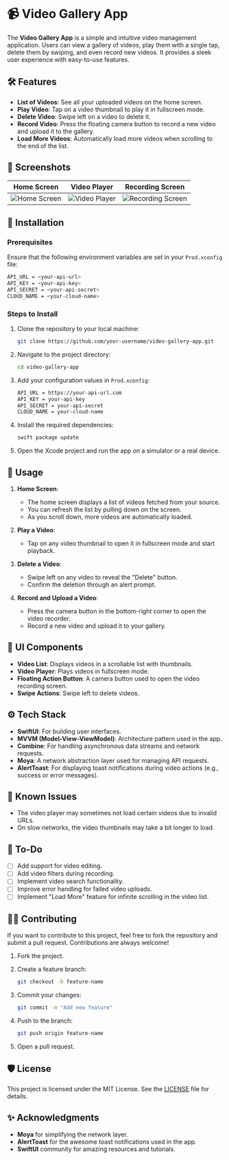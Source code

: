 # 📹 Video Gallery App

The **Video Gallery App** is a simple and intuitive video management application. Users can view a gallery of videos, play them with a single tap, delete them by swiping, and even record new videos. It provides a sleek user experience with easy-to-use features.

## 🛠 Features

- **List of Videos**: See all your uploaded videos on the home screen.
- **Play Video**: Tap on a video thumbnail to play it in fullscreen mode.
- **Delete Video**: Swipe left on a video to delete it.
- **Record Video**: Press the floating camera button to record a new video and upload it to the gallery.
- **Load More Videos**: Automatically load more videos when scrolling to the end of the list.

## 📱 Screenshots

| Home Screen                         | Video Player                     | Recording Screen                 |
|-------------------------------------|----------------------------------|----------------------------------|
| ![Home Screen](path/to/home_screenshot.png)     | ![Video Player](path/to/video_player_screenshot.png) | ![Recording Screen](path/to/recording_screenshot.png) |

## 🔧 Installation

### Prerequisites

Ensure that the following environment variables are set in your `Prod.xconfig` file:

```bash
API_URL = <your-api-url>
API_KEY = <your-api-key>
API_SECRET = <your-api-secret>
CLOUD_NAME = <your-cloud-name>
```


### Steps to Install

1. Clone the repository to your local machine:
    ```bash
    git clone https://github.com/your-username/video-gallery-app.git
    ```

2. Navigate to the project directory:
    ```bash
    cd video-gallery-app
    ```

3. Add your configuration values in `Prod.xconfig`:
    ```bash
    API_URL = https://your-api-url.com
    API_KEY = your-api-key
    API_SECRET = your-api-secret
    CLOUD_NAME = your-cloud-name
    ```

4. Install the required dependencies:
    ```bash
    swift package update
    ```

5. Open the Xcode project and run the app on a simulator or a real device.

## 🚀 Usage

1. **Home Screen**:
   - The home screen displays a list of videos fetched from your source.
   - You can refresh the list by pulling down on the screen.
   - As you scroll down, more videos are automatically loaded.

2. **Play a Video**:
   - Tap on any video thumbnail to open it in fullscreen mode and start playback.

3. **Delete a Video**:
   - Swipe left on any video to reveal the "Delete" button.
   - Confirm the deletion through an alert prompt.

4. **Record and Upload a Video**:
   - Press the camera button in the bottom-right corner to open the video recorder.
   - Record a new video and upload it to your gallery.

## 🎨 UI Components

- **Video List**: Displays videos in a scrollable list with thumbnails.
- **Video Player**: Plays videos in fullscreen mode.
- **Floating Action Button**: A camera button used to open the video recording screen.
- **Swipe Actions**: Swipe left to delete videos.

## ⚙️ Tech Stack

- **SwiftUI**: For building user interfaces.
- **MVVM (Model-View-ViewModel)**: Architecture pattern used in the app.
- **Combine**: For handling asynchronous data streams and network requests.
- **Moya**: A network abstraction layer used for managing API requests.
- **AlertToast**: For displaying toast notifications during video actions (e.g., success or error messages).

## 🛑 Known Issues

- The video player may sometimes not load certain videos due to invalid URLs.
- On slow networks, the video thumbnails may take a bit longer to load.

## 📝 To-Do

- [ ] Add support for video editing.
- [ ] Add video filters during recording.
- [ ] Implement video search functionality.
- [ ] Improve error handling for failed video uploads.
- [ ] Implement "Load More" feature for infinite scrolling in the video list.

## 👨‍💻 Contributing

If you want to contribute to this project, feel free to fork the repository and submit a pull request. Contributions are always welcome!

1. Fork the project.
2. Create a feature branch:
    ```bash
    git checkout -b feature-name
    ```

3. Commit your changes:
    ```bash
    git commit -m "Add new feature"
    ```

4. Push to the branch:
    ```bash
    git push origin feature-name
    ```

5. Open a pull request.

## 🛡 License

This project is licensed under the MIT License. See the [LICENSE](LICENSE) file for details.

## ✨ Acknowledgments

- **Moya** for simplifying the network layer.
- **AlertToast** for the awesome toast notifications used in the app.
- **SwiftUI** community for amazing resources and tutorials.
